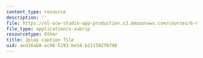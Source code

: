 ```yaml
---
content_type: resource
description: ''
file: https://ol-ocw-studio-app-production.s3.amazonaws.com/courses/6-0001-introduction-to-computer-science-and-programming-in-python-fall-2016/aed16ab8ac985193be54b211502f6790_FlGjISF3l78.vtt
file_type: application/x-subrip
resourcetype: Other
title: 3play caption file
uid: aed16ab8-ac98-5193-be54-b211502f6790
---
```

